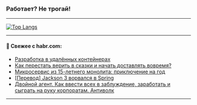 ### Работает? Не трогай!

---
<!--
#### 🛠️ Technical stack:

![Java](https://img.shields.io/badge/Java-informational?logo=Oracle&style=flat&logoColor=white&color=FF4500)
![Kotlin](https://img.shields.io/badge/Kotlin-informational?logo=Kotlin&style=flat&logoColor=white&color=774D97)
![TS](https://img.shields.io/badge/TypeScript-informational?logo=typeScript&style=flat&logoColor=black&color=017acc)
![Python](https://img.shields.io/badge/Python-informational?logo=Python&style=flat&logoColor=black&color=ffdd54) <br>
![Spring](https://img.shields.io/badge/Spring-informational?logo=Spring&style=flat&logoColor=white&color=6DB33F) 
![SpringBoot](https://img.shields.io/badge/SpringBoot-informational?logo=SpringBoot&style=flat&logoColor=white&color=6DB33F)
![Nest](https://img.shields.io/badge/NestJS-informational?logo=NestJS&style=flat&logoColor=white&color=E0234E) 
![NodeJS](https://img.shields.io/badge/NodeJS-informational?logo=node.js&style=flat&logoColor=white&color=70A760)<br>
![PostgreSQL](https://img.shields.io/badge/PostgreSQL-informational?logo=PostgreSQL&style=flat&logoColor=white&color=DAA520)
![MongoDB](https://img.shields.io/badge/MongoDB-informational?logo=MongoDB&style=flat&logoColor=white&color=870000)
![Apache](https://img.shields.io/badge/Apache-informational?logo=apache&style=flat&logoColor=white&color=f74e28)

___ 
-->

<!--- #### 🛠️ : --->

[![Top Langs](https://github-readme-stats-82jvfl3w3-advtsettinggmailcoms-projects.vercel.app/api/top-langs/?username=zloylis&langs_count=10&hide_title=true&title_color=e6edf3&size_weight=0.5&count_weight=0.5&layout=compact&hide_progress=true&hide_border=true&theme=dracula&hide=css,makefile,cmake)](https://github.com/zloylis)

<!---


####  :octocat:&nbsp;&nbsp; Статистика:

![GitHub stats](https://github-readme-stats-u2qms2cxw-advtsettinggmailcoms-projects.vercel.app/api?username=zloylis&show_icons=true&hide_border=true&theme=dracula&title_color=e6edf3&include_all_commits=true&count_private=true&hide_rank=false&hide_title=true&rank_icon=github)
-->
---

#### 💬 Свежее с habr.com:

<!-- BLOG-POST-LIST:START -->
- [Разработка в удалённых контейнерах](https://habr.com/ru/articles/956400/?utm_source=habrahabr&utm_medium=rss&utm_campaign=956400)
- [Как перестать верить в сказки и начать доставлять вовремя?](https://habr.com/ru/articles/956228/?utm_source=habrahabr&utm_medium=rss&utm_campaign=956228)
- [Микросервис из 15-летнего монолита: приключение на год](https://habr.com/ru/companies/hh/articles/956102/?utm_source=habrahabr&utm_medium=rss&utm_campaign=956102)
- [[Перевод] Jackson 3 ворвался в Spring](https://habr.com/ru/companies/spring_aio/articles/956366/?utm_source=habrahabr&utm_medium=rss&utm_campaign=956366)
- [Двойной агент. Как ввести всех в заблуждение, заработать и сыграть на руку корпоратам. Антиволк](https://habr.com/ru/articles/956348/?utm_source=habrahabr&utm_medium=rss&utm_campaign=956348)
<!-- BLOG-POST-LIST:END -->

---
